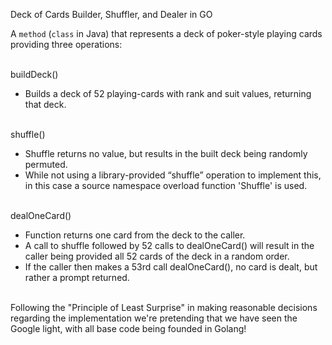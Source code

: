 Deck of Cards Builder, Shuffler, and Dealer in GO

A `method` (`class` in Java) that represents a deck of poker-style playing cards providing three operations:

<br>
buildDeck() 

- Builds a deck of 52 playing-cards with rank and suit values, returning that deck.

<br>
shuffle() 

- Shuffle returns no value, but results in the built deck being randomly permuted. 
- While not using a library-provided “shuffle” operation to implement this, in this case a source namespace overload function 'Shuffle' is used.

<br>
dealOneCard()

- Function returns one card from the deck to the caller. 
- A call to shuffle followed by 52 calls to dealOneCard() will result in the caller being provided all 52 cards of the deck in a random order. 
- If the caller then makes a 53rd call dealOneCard(), no card is dealt, but rather a prompt returned.

<br>
Following the "Principle of Least Surprise" in making reasonable decisions regarding the implementation we're pretending that we have seen the Google light, with all base code being founded in Golang!
